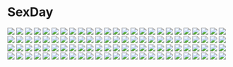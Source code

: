 # SexDay
![](https://konachan.com/image/1503a0fd568d25fb4d46200a1297ac89/Konachan.com%20-%20292165%20a20_%28atsumaru%29%20apron%20blush%20halo%20long_hair%20original%20pink_eyes%20pink_hair%20ponytail%20shorts.jpg)
![](https://konachan.com/image/9e24a0cf3146da8aa57358f99d20b6ad/Konachan.com%20-%20205035%20blue_eyes%20brown_hair%20dress%20gin%20grass%20hotarubi_no_mori_e%20kuzakawe_maron%20male%20mask%20night%20stars%20summer_dress%20takegawa_hotaru%20tree%20watermark%20white_hair.jpg)
![](https://konachan.com/image/932194ca24e873439ada4f7b89cb8e66/Konachan.com%20-%20148432%20black_hair%20black_rock_shooter%20black_rock_shooter_arcana%20blue_eyes%20kuroi_mato%20long_hair%20navel%20taiki_%28luster%29%20twintails.jpg)
![](https://konachan.com/image/5f56856b03393a42bbc83aecd0bf0cc4/Konachan.com%20-%20191682%20ambermoe%20armor%20hat%20horns%20katana%20long_hair%20original%20pixiv_fantasia%20red_eyes%20red_hair%20short_hair%20sword%20weapon%20witch_hat.jpg)
![](https://konachan.com/jpeg/967875d4a6a9517c5a4a87bdc49c2073/Konachan.com%20-%20112117%20all_male%20game_cg%20huke%20male%20steins%3Bgate%20trap%20urushibara_ruka.jpg)
![](https://konachan.com/image/b19ecc8ba7467d96f3ed0e4ae9b24c86/Konachan.com%20-%20129950%20ass%20black_hair%20blonde_hair%20breasts%20brown_hair%20group%20jpeg_artifacts%20nipples%20panties%20scan%20topless%20underwear%20urushihara_satoshi.jpg)
![](https://konachan.com/jpeg/c1c56cfd319eb6d6ae83260f857f78bb/Konachan.com%20-%20117458%20game_cg%20lunaris_filia%20mikagami_mamizu%20minase_yukari%20whirlpool.jpg)
![](https://konachan.com/image/64432f696c400f99b961de832d57f258/Konachan.com%20-%20160184%20binbougami_ga.jpg)
![](https://konachan.com/jpeg/d6b2af105ce1fff86644fd16458e6f77/Konachan.com%20-%20172541%20black_hair%20blue_eyes%20blush%20game_cg%20japanese_clothes%20long_hair%20moonstone%20panties%20striped_panties%20thighhighs%20tiara%20underwear%20yamakaze_ran.jpg)
![](https://konachan.com/jpeg/9d26463f4db4a16fe4626642863d0d06/Konachan.com%20-%20112247%20christ_mew%20christopher_tangram%20christ_wow%20game_cg%20hitomaru%20horns%20loli%20male%20seirei_tenshou.jpg)
![](https://konachan.com/jpeg/f61869566ecf4e59e2ca5c9cf78efa93/Konachan.com%20-%2088878%20blue_hair%20blush%20breasts%20censored%20game_cg%20kiss_x_demon_lord_x_darjeeling%20kuyou_sarasa%20marmalade%20mikeou%20nipples%20paizuri%20penis%20see_through%20wet.jpg)
![](https://konachan.com/image/03e585aa5394ce568f7ad0d85f707550/Konachan.com%20-%20157144%20black_hair%20brown_eyes%20brown_hair%20computer%20flowers%20green_eyes%20headdress%20long_hair%20sakuraha_ai%20saten_ruiko%20short_hair%20skirt%20socks%20tie%20twintails.jpg)
![](https://konachan.com/image/ad42c6e78baf9c4f5a1821686e750548/Konachan.com%20-%2010024%20ai_yori_aoshi%20christmas%20sakuraba_aoi.jpg)
![](https://konachan.com/image/6a3b5ab193f4607fc71b9c063dad89ca/Konachan.com%20-%20203803%20ass%20cameltoe%20close%20iona_%28wixoss%29%20jpeg_artifacts%20shirakawa_tomoken%20thighhighs%20wings%20wixoss.jpg)
![](https://konachan.com/image/5831239b63ff8fe85e4c87ad4dd21aa2/Konachan.com%20-%20276789%20blue_eyes%20breasts%20brown_hair%20fate_grand_order%20fate_%28series%29%20fujimaru_ritsuka_%28male%29%20long_hair%20male%20nipples%20nude%20signed%20tattoo%20wet.jpg)
![](https://konachan.com/jpeg/f47da8943f746b5c72f7dd085b45af9b/Konachan.com%20-%20234611%20animal_ears%20bell%20blush%20boots%20bow%20catgirl%20dress%20green_eyes%20hat%20long_hair%20necomi%20original%20pink_hair%20ribbons%20school_uniform%20tail%20twintails%20white.jpg)
![](https://konachan.com/jpeg/166c713758219983fecc9f284cf6ecdd/Konachan.com%20-%20175812%20blue_eyes%20festival%20game_cg%20japanese_clothes%20kazuharu_kina%20mask%20more_%28company%29%20pink_hair%20shichigahama_yuri%20short_hair%20summer%20yukata.jpg)
![](https://konachan.com/image/0abf02ed4be943de8c74e99fac414292/Konachan.com%20-%20218218%20aqua_eyes%20blonde_hair%20b-luster%20dark_skin%20fang%20game_cg%20kasshoku_danchi_e_youkoso%20long_hair%20maid%20real_xxiii%20skirt%20sujata_rikko%20thighhighs.jpg)
![](https://konachan.com/image/2eabef7ff22b0f374612fd629e7e7d66/Konachan.com%20-%20275086%20animal%20bikini%20breasts%20cleavage%20dolce_%28dolsuke%29%20fate_grand_order%20fate_%28series%29%20fish%20flowers%20long_hair%20purple_hair%20red_eyes%20swimsuit%20water%20wet.jpg)
![](https://konachan.com/image/1cd31e8aaf6ef3493e6a074103a5044e/Konachan.com%20-%20130754%20ano_natsu_de_matteru%20blue_hair%20brown_hair%20flat_chest%20nipples%20school_uniform%20shouji_ayumu%20stockings%20tanigawa_kanna%20topless%20white%20yamano_remon%20yuri.jpg)
![](https://konachan.com/image/1a6a2b4b3ef9afe67478398e89bfe5b9/Konachan.com%20-%2088568%20accelerator%20blush%20brown_eyes%20brown_hair%20choker%20dress%20gray_hair%20last_order%20red_eyes%20shion_%28kizuro%29%20short_hair%20summer_dress%20white.jpg)
![](https://konachan.com/jpeg/44c559b18efe2fb82eb02bd23c76497b/Konachan.com%20-%20287955%20barefoot%20bikini%20blush%20breasts%20cleavage%20food%20hoodie%20ice_cream%20long_hair%20open_shirt%20original%20ponytail%20popsicle%20red_eyes%20shiomachi%20swimsuit%20white_hair.jpg)
![](https://konachan.com/image/f1ed31ec228a959a440cfd95f00235d9/Konachan.com%20-%20132241%20dress%20lily_%28vocaloid%29%20necklace%20sazanami_shione%20vocaloid.jpg)
![](https://konachan.com/image/04945ec9bc51e617d0a9989a172d17cf/Konachan.com%20-%208116%20all_male%20blush%20happiness%20japanese_clothes%20male%20trap%20watarase_jun%20yukata.jpg)
![](https://konachan.com/image/05b947ea3302a52aa2e409b68ca1a015/Konachan.com%20-%20171146%20animal%20barefoot%20blonde_hair%20blush%20dress%20fish%20flandre_scarlet%20red_eyes%20ribbons%20short_hair%20soulhunter_en%20touhou%20vampire%20wings.jpg)
![](https://konachan.com/image/fe438a1ec1ed0e84cf90bc35bca9c226/Konachan.com%20-%20208371%20artoria_pendragon_%28all%29%20cafeore%20fate_%28series%29%20fate_stay_night%20saber%20saber_alter%20sword%20weapon.jpg)
![](https://konachan.com/image/e3f67c81fad955db6a0859e7eb5b8568/Konachan.com%20-%2010248%20white_breath%20with_faint_hope.jpg)
![](https://konachan.com/image/273b82145009bc422132f99bc9539cf8/Konachan.com%20-%2041236%20clannad%20furukawa_nagisa.jpg)
![](https://konachan.com/image/a86b8ef9b407c2e37112b05b6f3f818f/Konachan.com%20-%20190315%20blush%20bra%20breasts%20cleavage%20jpeg_artifacts%20kneehighs%20open_shirt%20orange_hair%20pink_eyes%20ribbons%20sakura_chiyo%20skirt%20teddy_bear%20underwear%20undressing.jpg)
![](https://konachan.com/jpeg/bf437380a6ebc3aba6ebf25ddf26752a/Konachan.com%20-%20194553%20bike_shorts%20breast_hold%20breasts%20cameltoe%20gundam_%28series%29%20hoshino_fumina%20nipples%20no_bra%20shirt_lift%20shorts%20third-party_edit%20white%20yan-yam.jpg)
![](https://konachan.com/jpeg/dc5427d1211f8a1edfb86d2df36a71f8/Konachan.com%20-%20146803%20anus%20blush%20breast_grab%20clochette%20close%20game_cg%20himekawa_fuuka%20long_hair%20moon%20oshiki_hitoshi%20pussy%20school_uniform%20third-party_edit%20uncensored.jpg)
![](https://konachan.com/image/d9687cef73b7f5128f21938da5b08ef8/Konachan.com%20-%20125573%20blonde_hair%20blue_eyes%20christmas%20da_capo_dream_x%27mas%20haruka_natsuki%20panties%20thighhighs%20underwear.jpg)
![](https://konachan.com/jpeg/0eeb3838c111d54c99a3b0a5af4c4c70/Konachan.com%20-%20136376%20game_cg%20hat%20saejima_momo%20sakura_no_reply.jpg)
![](https://konachan.com/jpeg/d9d8d0569bb0c7e0ce3a7e4934660980/Konachan.com%20-%20271647%20azur_lane%20blonde_hair%20breasts%20dress%20elbow_gloves%20gloves%20green_eyes%20long_hair%20navel%20see_through%20thighhighs%20torn_clothes%20water%20yano_mitsuki.jpg)
![](https://konachan.com/image/b32719a04ffa87e1014093a3f5d0cf98/Konachan.com%20-%20175035%20boots%20breasts%20brown_eyes%20brown_hair%20choker%20cleavage%20hamura_mayu%20meiko%20microphone%20navel%20short_hair%20vocaloid%20watermark.jpg)
![](https://konachan.com/image/e25f671601ebf487334d2a42414f7e1c/Konachan.com%20-%20150456%20blush%20breasts%20cleavage%20kirigaya_suguha%20leafa%20pointed_ears%20sasakawa_arumi%20school_uniform%20sword_art_online%20thighhighs.jpg)
![](https://konachan.com/image/93998633732921317573117fd09be491/Konachan.com%20-%20277841%20an-telin%20ass%20barefoot%20brown_eyes%20brown_hair%20cape%20glasses%20hat%20nude%20sideboob%20touhou%20twintails%20usami_sumireko.jpg)
![](https://konachan.com/image/b0bf3645a1b621850c9905840856925a/Konachan.com%20-%2012632%20love_hina%20narusegawa_naru.jpg)
![](https://konachan.com/jpeg/81e85ff7e5f628f1a79a2f8fd06bd536/Konachan.com%20-%20175739%20asaba_yuu%20brown_hair%20chiisana_kanojo_no_sayokyoku%20feng%20game_cg%20long_hair%20school_uniform%20shirasato_kaede%20yellow_eyes.jpg)
![](https://konachan.com/image/a5dfea0aee30c73d3382766cc57870f8/Konachan.com%20-%20221614%20ass%20blue_eyes%20blue_hair%20bondage%20edogawakid%20long_hair%20maid%20panties%20pink_hair%20puck%20red_eyes%20short_hair%20stockings%20thighhighs%20twins%20underwear%20white_hair.jpg)
![](https://konachan.com/image/a5309f3dc54fbc0c2d7f5d34d0c60015/Konachan.com%20-%20144808%20city%20john_hathway%20scan.jpg)
![](https://konachan.com/image/ab86ce843f771e5654c66f92da0dbcba/Konachan.com%20-%2036018%20flowers%20hatsune_miku%20redjuice%20vocaloid%20watermark%20world_is_mine_%28vocaloid%29.jpg)
![](https://konachan.com/image/4431d8c9977d98e4498a56ebc0e349d6/Konachan.com%20-%20111481%20animal_ears%20autumn%20festival%20group%20japanese_clothes%20leaves%20moon%20night%20original%20stars%20supertie%20yukata.jpg)
![](https://konachan.com/jpeg/2c7998aa668c90308ef2cdb28588357b/Konachan.com%20-%2059987%20hatsune_miku%20vocaloid.jpg)
![](https://konachan.com/image/a4513e451733360e213520751f9c4f79/Konachan.com%20-%20295141%20anus%20autumn%20blonde_hair%20bodysuit%20bondage%20breasts%20haneru%20leaves%20nipples%20petals%20pussy%20pussy_juice%20rope%20short_hair%20signed%20uncensored%20yellow_eyes.jpg)
![](https://konachan.com/image/2b98d46c5b52fc22125f7cf47ca38a85/Konachan.com%20-%20155089%20blonde_hair%20dangan_neko%20food%20pocky%20sakura-sou_no_pet_na_kanojo%20school_uniform%20shiina_mashiro.jpg)
![](https://konachan.com/jpeg/764a225b25e707410d0ae69261e3f4a4/Konachan.com%20-%20175928%20anus%20ass%20blonde_hair%20blue_eyes%20censored%20cum%20game_cg%20long_hair%20mikagami_mamizu%20nipples%20nopan%20pussy%20pussy_juice%20school_uniform%20thighhighs%20whirlpool.jpg)
![](https://konachan.com/image/9d5713a266b8ebdb1dc0e012b63c58ec/Konachan.com%20-%20102693%20brown_eyes%20brown_hair%20coffee-kizoku%20cure_girl%20hoshimiya_miyu%20navel%20no_bra%20shirt_lift%20short_hair%20underboob.jpg)
![](https://konachan.com/image/5b7c3d3de0734a2aab7e658bb3854f64/Konachan.com%20-%20278358%20armor%20group%20male%20original%20pixiv_fantasia%20swd3e2%20watermark.jpg)
![](https://konachan.com/image/efe52f6c8f8c8039e1ea163c31139d97/Konachan.com%20-%2014000%20club_maniax%20tagme%20yusaka.jpg)
![](https://konachan.com/image/15569a674c38d41c11dc7710313240a0/Konachan.com%20-%2010753%20blonde_hair%20calendar%20panties%20purple_eyes%20purple_software%20underwear%20wakana_chitose%20white.jpg)
![](https://konachan.com/jpeg/0208ae1bee7e2eba87b3e7b638e1c1a3/Konachan.com%20-%2034746%20shakugan_no_shana.jpg)
![](https://konachan.com/image/34d267f3f719c8449eeb47ff9accccb3/Konachan.com%20-%2020665%20forte_stollen%20galaxy_angel%20gun%20milfeulle_sakuraba%20mint_blancmanche%20nomad%20ranpha_franboise%20vanilla_h%20weapon.jpg)
![](https://konachan.com/jpeg/78d3164b7dbf49d28432039c0fcefd3a/Konachan.com%20-%20260359%202girls%20aqua_eyes%20bed%20black_hair%20blonde_hair%20braids%20front_wing%20game_cg%20headband%20long_hair%20pajamas%20sengoku_taiga%20short_hair%20watanabe_akio.jpg)
![](https://konachan.com/jpeg/4f998a206b3a0ad7fa5d894dd7194df8/Konachan.com%20-%20229025%20boots%20brown_eyes%20brown_hair%20hakurei_reimu%20harutoki%20japanese_clothes%20kneehighs%20long_hair%20miko%20ofuda%20ponytail%20touhou.jpg)
![](https://konachan.com/jpeg/0c9c577c1eb547cb9fa08fdd5613911d/Konachan.com%20-%209086%20hiiragi_kagami%20lucky_star.jpg)
![](https://konachan.com/image/795d4ddadcf3c97399dd46f040776539/Konachan.com%20-%205566%20fortune_arterial%20kuze_kiriha%20sendo_erika%20tougi_shiro%20yuuki_haruna%20yuuki_kanade.jpg)
![](https://konachan.com/image/64bcb6902f8de5bc91e7faff894e9033/Konachan.com%20-%20205165%20breasts%20digital_cute%20erect_nipples%20game-style%20kouguchi_moto%20male%20nipples%20no_bra%20open_shirt%20panties%20school_uniform%20thighhighs%20trap%20underwear%20vibrator.jpg)
![](https://konachan.com/image/7566f3a2d2517fc0054750744547017e/Konachan.com%20-%20183988%20bow_%28weapon%29%20dress%20flowers%20gloves%20kaname_madoka%20kuluhara925%20long_hair%20mahou_shoujo_madoka_magica%20pink_hair%20thighhighs%20ultimate_madoka%20weapon.jpg)
![](https://konachan.com/image/70a5e0d05df5dc5359bf342158fae5bb/Konachan.com%20-%2087568%20kaito%20male%20megurine_luka%20vocaloid.jpg)
![](https://konachan.com/image/2de843197aa2767e60cc7dc1cc65f2c8/Konachan.com%20-%20139510%20breasts%20cage%20cleavage%20dress%20feathers%20original%20scenic%20yoshiku_%28oden-usagi%29.jpg)
![](https://konachan.com/jpeg/22a939fa45e5d35fde4cbff799fb5f87/Konachan.com%20-%20208468%20blush%20breasts%20censored%20cum%20demon%20erelel%20game_cg%20ma-ko_hunter%20munashi_mujou%20nipples%20nude%20purple_hair%20red_eyes%20sex%20tail%20thighhighs%20wings.jpg)
![](https://konachan.com/jpeg/7a1fa9410c8ee87daf0c651a54af5d57/Konachan.com%20-%20306110%20braids%20catgirl%20gloves%20hane_segawa%20navel%20original%20pink_eyes%20short_hair%20shorts%20tail%20thighhighs%20third-party_edit%20white%20white_hair.jpg)
![](https://konachan.com/image/12d61af4c7ae24580dd3589a980c1be7/Konachan.com%20-%2053284%20akiyama_mio%20hirasawa_yui%20k-on%21%20kotobuki_tsumugi%20nakano_azusa%20tainaka_ritsu%20the_starry_skies.jpg)
![](https://konachan.com/image/7d95deda4fe1dc1793fb577ad1fc853d/Konachan.com%20-%2045962%20bleach%20kusajishi_yachiru%20loli%20male%20zaraki_kenpachi%20zoom_layer.jpg)
![](https://konachan.com/jpeg/ff57e3375b073a9a74387b5fbfddba86/Konachan.com%20-%209070%20duplicate%20japanese_clothes%20kimono%20lucky_star%20takara_miyuki.jpg)
![](https://konachan.com/jpeg/6e6807546c165c7e6a686b9b5488489b/Konachan.com%20-%20185107%20butterfly%20cherry_blossoms%20fan%20flowers%20petals%20saigyouji_yuyuko%20tagme_%28artist%29%20touhou.jpg)
![](https://konachan.com/image/8c8137e5386c7318b1068a10c443498c/Konachan.com%20-%2047971%20clannad%20sakagami_tomoyo%20sky.jpg)
![](https://konachan.com/image/ae1fee27091f8f0bfb2e524f0438a241/Konachan.com%20-%20303035%20blush%20long_hair%20zhongwu_chahui.jpg)
![](https://konachan.com/image/fbe8bfd17626ff9f6104219a7e338067/Konachan.com%20-%20230748%20animal_ears%20aqua_eyes%20aqua_hair%20catgirl%20hatsune_miku%20kurisu_sai%20long_hair%20tail%20tie%20twintails%20vocaloid.jpg)
![](https://konachan.com/image/a32dd8bd71d29b35d536ff26d9ca0dd6/Konachan.com%20-%2046646%20beach%20nomura_ryouji%20see_through.jpg)
![](https://konachan.com/image/3e109fc6431278c242347c87d22d6a03/Konachan.com%20-%20204696%20apple%20blonde_hair%20blue_eyes%20candy%20flowers%20food%20fruit%20kneehighs%20long_hair%20original%20ryuuri_susuki%20shorts.jpg)
![](https://konachan.com/image/a930c8a42a7f4d5ef4e7d520c91d6b53/Konachan.com%20-%20252096%20armor%20black_hair%20boots%20brown_eyes%20eyepatch%20gloves%20group%20gun%20headphones%20hoodie%20infukun%20logo%20long_hair%20skirt%20snow%20sunglasses%20weapon%20white_hair.jpg)
![](https://konachan.com/image/13350e8d0b49a1aa945b021c56e40332/Konachan.com%20-%20241036%20bikini%20breasts%20cleavage%20clouds%20long_hair%20murata_isshin%20nia_teppelin%20swimsuit%20tengen_toppa_gurren_lagann.jpg)
![](https://konachan.com/image/e93ef01e582f1fb6fb22ad22c017b237/Konachan.com%20-%2059046%20aruya%20dress%20hatsune_miku%20vocaloid%20white.jpg)
![](https://konachan.com/jpeg/56bd889701a5c369027e68893fd35a5c/Konachan.com%20-%2061448%20brown_eyes%20brown_hair%20clouds%20hakurei_reimu%20japanese_clothes%20miko%20short_hair%20sky%20torii%20touhou.jpg)
![](https://konachan.com/image/ca9d07882331b067830c0b92bbaf091f/Konachan.com%20-%20174694%20bandage%20car%20goggles%20green_hair%20gumi%20red_eyes%20short_hair%20skirt%20thighhighs%20torn_clothes%20vocaloid%20zain.jpg)
![](https://konachan.com/jpeg/2f59e63ffc6171ce4ec54452fd7fc0cc/Konachan.com%20-%20300955%20animal_ears%20breasts%20demon%20nipples%20nude%20original%20scan%20succubus%20tail%20tattoo%20yano_mitsuki.jpg)
![](https://konachan.com/image/4e2f9617986c59f29c6b7db21626aebe/Konachan.com%20-%2065615%20animal_ears%20ass%20blue_eyes%20tail.jpg)
![](https://konachan.com/image/fb82ff33dc5d66c614fd71d274f7dbfe/Konachan.com%20-%20158099%202girls%20ana_coppola%20blonde_hair%20blue_eyes%20brown_eyes%20brown_hair%20glasses%20ichigo_mashimaro%20loli%20long_hair%20sakuragi_matsuri%20sezamyan%20short_hair.jpg)
![](https://konachan.com/image/bd5473b0ab24326087e274439d4a410e/Konachan.com%20-%20288001%20barefoot%20bed%20bra%20dualscreen%20flat_chest%20green_eyes%20long_hair%20mitoko_%28tsuchikure%29%20open_shirt%20original%20pajamas%20shorts%20underwear%20white_hair.jpg)
![](https://konachan.com/jpeg/502b3642e9dff63e4c969cebe54a8fb4/Konachan.com%20-%2022765%20school_rumble%20tsukamoto_tenma.jpg)
![](https://konachan.com/image/560c915ad9e45d6922c29733f0b87052/Konachan.com%20-%20227132%20book%20dress%20fan%20glasses%20hat%20ilis%20original.jpg)
![](https://konachan.com/jpeg/3ca5d8d2821a9a5ff45f9d2974f517e4/Konachan.com%20-%20281204%20anal%20blonde_hair%20blush%20breasts%20game_cg%20happoubi_jin%20long_hair%20nipples%20nude%20orifushi_mafuyu%20penis%20pussy%20sex%20twintails%20uncensored%20waifu2x%20wink.jpg)
![](https://konachan.com/jpeg/847f5e2cae2b103576b57f595c4f1b84/Konachan.com%20-%20159154%20animal_ears%20blush%20bunny_ears%20bunnygirl%20gray_hair%20headphones%20labrys%20long_hair%20persona%20persona_4%20ponytail%20red_eyes%20segami_daisuke%20tail.jpg)
![](https://konachan.com/jpeg/9bd38e0e123548f5934a37a724be8b0c/Konachan.com%20-%2062966%20black_hair%20konoe_konoka%20mahou_sensei_negima%20saipaco%20sakurazaki_setsuna%20sword%20weapon.jpg)
![](https://konachan.com/jpeg/cc643a5699bb798ee65d157188e4a505/Konachan.com%20-%20145847%20am24%20blonde_hair%20green%20green_eyes%20mizuhashi_parsee%20pointed_ears%20short_hair%20third-party_edit%20touhou.jpg)
![](https://konachan.com/jpeg/1a6a70ad3009a4c5897f309652714a83/Konachan.com%20-%20234869%20ass%20black_hair%20blush%20breasts%20food%20green_eyes%20kneehighs%20loli%20nipples%20no_bra%20panties%20scan%20thighhighs%20tinkerbell%20tinkle%20underwear.jpg)
![](https://konachan.com/jpeg/f98e0cded26092abc1e61657521b988c/Konachan.com%20-%20303921%20aqua_eyes%20azur_lane%20bed%20blush%20breasts%20camera%20cleavage%20dress%20garter_belt%20long_hair%20mamizu%20phone%20stockings%20thighhighs%20white_hair%20zettai_ryouiki.jpg)
![](https://konachan.com/jpeg/87f8b00186f8b559aaabf764f42a9232/Konachan.com%20-%2046068%20maria-sama_ga_miteru%20satou_sei%20toudou_shimako.jpg)
![](https://konachan.com/image/5d8e3aac6161a5c4f4f03c7972dd593c/Konachan.com%20-%20292164%20a20_%28atsumaru%29%20beach%20bikini%20blush%20braids%20drink%20halo%20navel%20open_shirt%20original%20pink_eyes%20pink_hair%20ponytail%20sunglasses%20swimsuit%20umbrella%20water.jpg)
![](https://konachan.com/image/262c427c0da2e8eab0603b01fc70ed76/Konachan.com%20-%2042447%20amelia_weeksite%20barefoot%20bath%20blush%20breasts%20green_hair%20long_hair%20nude%20pink_eyes%20scarlett%20school_uniform%20tagme_%28artist%29.jpg)
![](https://konachan.com/image/46cea97c38dd758f46454841fcc52a81/Konachan.com%20-%20165357%20ass%20blush%20hikarino_yako%20huei_nazuki%20lo-angle%20loli%20nude.jpg)
![](https://konachan.com/image/ac787145a3567cf0ef25a167f41989bf/Konachan.com%20-%2030743%20shakugan_no_shana%20shana.jpg)
![](https://konachan.com/image/eb4359f59b2cf57276b83425c84f49bb/Konachan.com%20-%2054275%20brown_eyes%20brown_hair%20genderswap%20kagome%20kyonko%20long_hair%20ponytail%20school_uniform%20suzumiya_haruhi_no_yuutsu.jpg)
![](https://konachan.com/jpeg/558bcadf66462b89b57342e118dd464a/Konachan.com%20-%20153058%20ass%20bed%20blush%20breasts%20brown_hair%20censored%20game_cg%20giga%20kajiya_ayano%20kiss_bell%20long_hair%20mikoto_akemi%20nipples%20nude%20pussy%20pussy_juice.jpg)
![](https://konachan.com/image/e034bd8faf69d0f7280ed0b6a7b3bd6b/Konachan.com%20-%2049415%20akiyama_mio%20k-on%21.jpg)
![](https://konachan.com/image/dc1fb99f4acffcb637b653520ed1f41e/Konachan.com%20-%2082022%20animal_ears%20braids%20catgirl%20hagiwara_rin%20kaenbyou_rin%20multiple_tails%20red_hair%20reiuji_utsuho%20tail%20touhou%20weapon%20wings.jpg)
![](https://konachan.com/image/6e62c11989bed61cda8d278d9ba7d72f/Konachan.com%20-%20184034%20barefoot%20bed%20blonde_hair%20blush%20flat_chest%20kamishima_yuu%20nipples%20panties%20red_eyes%20rumia%20short_hair%20touhou%20underwear.jpg)
![](https://konachan.com/jpeg/0c7be13db0d479407b17c2d008de8408/Konachan.com%20-%20167864%20blue_eyes%20blush%20boots%20cinematograph%20game_cg%20gloves%20gun%20kanzaki_sayaka%20oosaki_shinya%20orange_hair%20school_uniform%20short_hair%20skirt%20thighhighs%20weapon.jpg)
